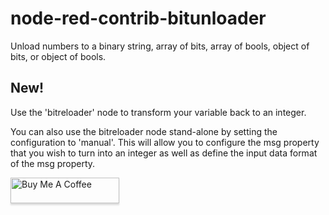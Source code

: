 # node-red-contrib-bitunloader
 Unload numbers to a binary string, array of bits, array of bools, object of bits, or object of bools.

## New!
Use the 'bitreloader' node to transform your variable back to an integer.

You can also use the bitreloader node stand-alone by setting the configuration to 'manual'. This will allow you to configure the msg property that you wish to turn into an integer as well as define the input data format of the msg property.


 <a href="https://www.buymeacoffee.com/NxcwUpD" target="_blank"><img src="https://www.buymeacoffee.com/assets/img/custom_images/orange_img.png" alt="Buy Me A Coffee" style="height: 41px !important;width: 174px !important;box-shadow: 0px 3px 2px 0px rgba(190, 190, 190, 0.5) !important;-webkit-box-shadow: 0px 3px 2px 0px rgba(190, 190, 190, 0.5) !important;" ></a>
